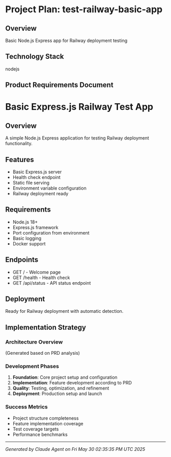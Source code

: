 # Project Plan: test-railway-basic-app

## Overview
Basic Node.js Express app for Railway deployment testing

## Technology Stack
nodejs

## Product Requirements Document
# Basic Express.js Railway Test App

## Overview
A simple Node.js Express application for testing Railway deployment functionality.

## Features
- Basic Express.js server
- Health check endpoint
- Static file serving
- Environment variable configuration
- Railway deployment ready

## Requirements
- Node.js 18+
- Express.js framework
- Port configuration from environment
- Basic logging
- Docker support

## Endpoints
- GET / - Welcome page
- GET /health - Health check
- GET /api/status - API status endpoint

## Deployment
Ready for Railway deployment with automatic detection.

## Implementation Strategy

### Architecture Overview
(Generated based on PRD analysis)

### Development Phases
1. **Foundation**: Core project setup and configuration
2. **Implementation**: Feature development according to PRD
3. **Quality**: Testing, optimization, and refinement
4. **Deployment**: Production setup and launch

### Success Metrics
- Project structure completeness
- Feature implementation coverage
- Test coverage targets
- Performance benchmarks

---
*Generated by Claude Agent on Fri May 30 02:35:35 PM UTC 2025*
